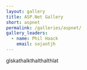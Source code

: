```yaml
---
layout: gallery
title: ASP.Net Gallery
short: aspnet
permalink: /galleries/aspnet/
gallery_leaders:
  - name: Phil Haack
    email: sojaotjh
---
```

glskathalkthalthalthlat

